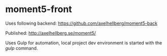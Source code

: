 # moment5-front
Uses following backend: https://github.com/axelhellberg/moment5-back

Published: http://axelhellberg.se/moment5/

Uses Gulp for automation, local project dev environment is started with the _gulp_ command.
